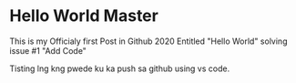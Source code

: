 # Hello World Master

This is my Officialy first Post in Github 2020 
Entitled
"Hello World"
solving issue #1 
"Add Code"

Tisting lng kng pwede ku ka push sa github using vs code.
